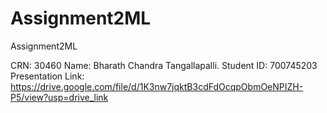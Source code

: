 # Assignment2ML
Assignment2ML

CRN: 30460 Name: Bharath Chandra Tangallapalli. Student ID: 700745203
Presentation Link: https://drive.google.com/file/d/1K3nw7jqktB3cdFdOcqpObmOeNPIZH-P5/view?usp=drive_link

